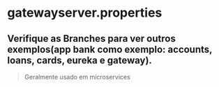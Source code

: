 # gatewayserver.properties
## Verifique as Branches para ver outros exemplos(app bank como exemplo: accounts, loans, cards, eureka e gateway).
> Geralmente usado em microservices
